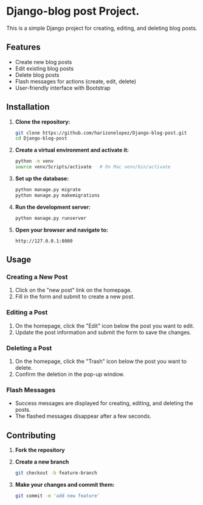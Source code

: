 # Django-blog post Project.

This is a simple Django project for creating, editing, and deleting blog posts.

## Features

- Create new blog posts
- Edit existing blog posts
- Delete blog posts
- Flash messages for actions (create, edit, delete)
- User-friendly interface with Bootstrap

## Installation

1. **Clone the repository:**

    ```sh
    git clone https://github.com/harizonelopez/Django-blog-post.git
    cd Django-blog-post
    ```

2. **Create a virtual environment and activate it:**

    ```sh
    python -m venv
    source venv/Scripts/activate   # On Mac venv/bin/activate
    ```

3. **Set up the database:**

    ```sh
    python manage.py migrate
    python manage.py makemigrations
    ```

4. **Run the development server:**

    ```sh
    python manage.py runserver
    ```

5. **Open your browser and navigate to:**

    ```
    http://127.0.0.1:8000
    ```

## Usage

### Creating a New Post

1. Click on the "new post" link on the homepage.
2. Fill in the form and submit to create a new post.

### Editing a Post

1. On the homepage, click the "Edit" icon below the post you want to edit.
2. Update the post information and submit the form to save the changes.

### Deleting a Post

1. On the homepage, click the "Trash" icon below the post you want to delete.
2. Confirm the deletion in the pop-up window.

### Flash Messages

- Success messages are displayed for creating, editing, and deleting the posts.
- The flashed messages disappear after a few seconds.

## Contributing

1. **Fork the repository**
2. **Create a new branch**

    ```sh
    git checkout -b feature-branch
    ```

3. **Make your changes and commit them:**

    ```sh
    git commit -m 'add new feature'
    ```    
